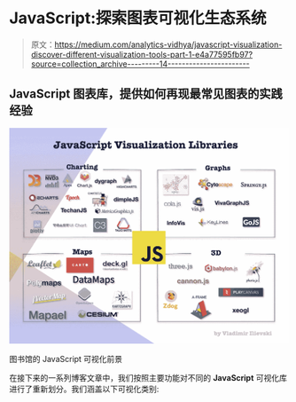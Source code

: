 # JavaScript:探索图表可视化生态系统

> 原文：<https://medium.com/analytics-vidhya/javascript-visualization-discover-different-visualization-tools-part-1-e4a77595fb97?source=collection_archive---------14----------------------->

## JavaScript 图表库，提供如何再现最常见图表的实践经验

![](img/59d8c0892a6f292640194954b0a48aad.png)

图书馆的 JavaScript 可视化前景

在接下来的一系列博客文章中，我们按照主要功能对不同的 **JavaScript** 可视化库进行了重新划分。我们涵盖以下可视化类别: